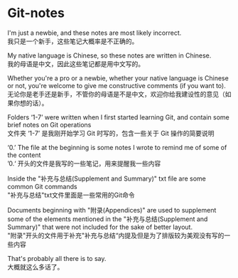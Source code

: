 # Git-notes

I'm just a newbie, and these notes are most likely incorrect.  
我只是一个新手，这些笔记大概率是不正确的。

My native language is Chinese, so these notes are written in Chinese.  
我的母语是中文，因此这些笔记都是用中文写的。

Whether you're a pro or a newbie, whether your native language is Chinese or not, you're welcome to give me constructive comments (if you want to).  
无论你是老手还是新手，不管你的母语是不是中文，欢迎你给我建设性的意见（如果你想的话）。

Folders ‘1-7’ were written when I first started learning Git, and contain some brief notes on Git operations  
文件夹 ‘1-7’ 是我刚开始学习 Git 时写的，包含一些关于 Git 操作的简要说明  

‘0.’ The file at the beginning is some notes I wrote to remind me of some of the content  
’0.‘ 开头的文件是我写的一些笔记，用来提醒我一些内容

Inside the "补充与总结(Supplement and Summary)" txt file are some common Git commands  
"补充与总结"txt文件里面是一些常用的Git命令  

Documents beginning with "附录(Appendices)" are used to supplement some of the elements mentioned in the "补充与总结(Supplement and Summary)" that were not included for the sake of better layout.  
"附录"开头的文件用于补充"补充与总结“内提及但是为了排版较为美观没有写的一些内容  

That's probably all there is to say.  
大概就这么多话了。
